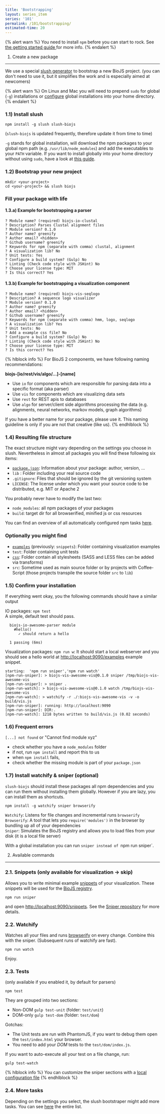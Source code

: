 ```yaml
---
title: 'Bootstrapping'
layout: series_item
series: '101'
permalink: /101/bootstrapping/
estimated-time: 20
---
```


{% alert warn %}
You need to install `npm` before you can start to rock. See <a href="{{site.baseurl}}/101/getting_started/"> the getting started guide </a> for more info.
{% endalert %}


1) Create a new package
--------------------------------------------

We use a special [slush generator](https://github.com/biojs/slush-biojs) to bootstrap a new BioJS project.
(you can don't need to use it, but it simplifies the work and is especially aimed at newcomers)

{% alert warn %}
On Linux and Mac you will need to prepend `sudo` for global (`-g`) installations or [configure](https://github.com/sindresorhus/guides/blob/master/npm-global-without-sudo.md) global installations into your home directory.
{% endalert %}


### 1.1) Install slush

~~~
npm install -g slush slush-biojs
~~~

(`slush-biojs` is updated frequently, therefore update it from time to time)

`-g` stands for global installation, will download the npm packages to your global npm path (e.g. `/usr/lib/node_modules`) and add the executables
to your `PATH` variable. If you want to install globally into your home directory without using `sudo`, have a look at [this guide](https://github.com/sindresorhus/guides/blob/master/npm-global-without-sudo.md).

### 1.2) Bootstrap your new project

~~~
mkdir <your-project>
cd <your-project> && slush biojs
~~~

### Fill your package with life

#### 1.3.a) Example for bootstrapping a parser

~~~
? Module name? (required) biojs-io-clustal	
? Description? Parses Clustal alignment files
? Module version? 0.1.0
? Author name? greenify
? Author email? <hidden>
? Github username? greenify
? Keywords for npm (separate with comma) clustal, alignment
? A visualization lib? No
? Unit tests: Yes
? Configure a build system? (Gulp) No
? Linting (Check code style with JSHint) No
? Choose your license type: MIT
? Is this correct? Yes
~~~

#### 1.3.b) Example for bootstrapping a visualization component

~~~
? Module name? (required) biojs-vis-seqlogo
? Description? A sequence logo visualizer
? Module version? 0.1.0
? Author name? greenify
? Author email? <hidden>
? Github username? greenify
? Keywords for npm (separate with comma) hmm, logo, seqlogo
? A visualization lib? Yes
? Unit tests: No
? Add a example css file? No
? Configure a build system? (Gulp) No
? Linting (Check code style with JSHint) No
? Choose your license type: MIT
? Is this correct? Yes
~~~

{% hlblock info %}
For BioJS 2 components, we have following naming recommendations:

__biojs-[io/rest/vis/algo/...]-[name]__

- Use `io` for components which are responsible for parsing data into a specific format (aka parser)
- Use `vis` for components which are visualizing data sets
- Use `rest` for REST apis to databases
- Use `algo` for server/client side algorithms processing the data (e.g. alignments, neural networks, markov models, graph algorithms)

If you have a better name for your package, please use it.
This naming guideline is only if you are not that creative (like us).
{% endhlblock %}

### 1.4) Resulting file structure

The exact structure might vary depending on the settings you choose in slush.
Nevertheless in almost all packages you will find these following six items:

* [`package.json`][package.json]: Information about your package: author, version, …
* `lib` : Folder including your real source code
* `.gitignore`: Files that should be ignored by the git versioning system
* `LICENSE`: The license under which you want your source code to be distributed, e.g. MIT or Apache 2

[package.json]: https://github.com/biojs/biojs/wiki/BioJS-sections-in-the-package.json

You probably never have to modify the last two:

* `node_modules`: all npm packages of your packages
* `build`: target dir for all browserified, minified js or css resources

You can find an overview of all automatically configured npm tasks [here](https://github.com/biojs/slush-biojs).

### Optionally you might find

* [`examples`][examples] (previously: `snippets`): Folder containing visualization examples
* `test`: Folder containing unit tests
* [`css`][css]: Folder contain all stylesheets (SASS and LESS files can be added via transforms)
* `src`: Sometime used as main source folder or by projects with Coffee-Script (those projects transpile the source folder `src` to `lib`)

[css]: https://github.com/biojs/biojs/wiki/Adding-CSS-stylesheets
[examples]: https://github.com/biojs/biojs-sniper

### 1.5) Confirm your installation

If everything went okay, you the following commands should have a similar output

IO packages: `npm test`  
A simple, default test should pass.

~~~
  biojs-io-awesome-parser module
    #hello()
      ✓ should return a hello 

  1 passing (6ms)
~~~

Visualization packages: `npm run w`:
It should start a local webserver and you should see a hello world at [http://localhost:9090/examples](http://localhost:9090/examples) example snippet.

~~~
starting:  'npm run sniper','npm run watch'
[npm-run-sniper]: > biojs-vis-awesome-vis@0.1.0 sniper /tmp/biojs-vis-awesome-vis
[npm-run-sniper]: > sniper .
[npm-run-watch]: > biojs-vis-awesome-vis@0.1.0 watch /tmp/biojs-vis-awesome-vis
[npm-run-watch]: > watchify -r ./:biojs-vis-awesome-vis -v -o build/vis.js
[npm-run-sniper]: running: http://localhost:9090
[npm-run-sniper]: DIR:.
[npm-run-watch]: 1218 bytes written to build/vis.js (0.02 seconds)
~~~

### 1.6) Frequent errors

`[...] not found` or "Cannot find module xyz"   

* check whether you have a `node_modules` folder
* if not, run `npm install` and report this to us
* when `npm install` fails, 
* check whether the missing module is part of your `package.json`

### 1.7) Install watchify & sniper (optional)

`slush-biojs` should install these packages all npm dependencies and you can run them
without installing them globally. However if you are lazy, you can install them as shortcuts.

~~~
npm install -g watchify sniper browserify
~~~

`Watchify`: Listens for file changes and incremental runs `browserify`  
`Browserify`: A tool that lets you `require('modules')` in the browser by bundling up all of your dependencies  
`Sniper`: Simulates the BioJS registry and allows you to load files from your disk (it is a local file server)  

With a global installation you can run `sniper instead of `npm run sniper`.


2) Available commands
----------------------

### 2.1. Snippets (only available for visualization -> skip)

Allows you to write minimal example [snippets](https://github.com/biojs/sniper) of your visualization.
These snippets will be used for the [BioJS registry](http://biojs.io).

~~~
npm run sniper
~~~

and open [http://localhost:9090/snippets](http://localhost:9090/snippets). See the [Sniper repository](https://github.com/biojs/sniper) for more details.


### 2.2. Watchify

Watches all your files and runs [browserify](http://browserify.org) on every change.
Combine this with the sniper.
(Subsequent runs of watchify are fast).

~~~
npm run watch
~~~

Enjoy.

### 2.3. Tests

(only available if you enabled it, by default for parsers)

~~~
npm test
~~~

They are grouped into two sections:

* Non-DOM `gulp test-unit` (folder: `test/unit`)
* DOM-only `gulp test-dom` (folder: `test/dom`)

Gotchas:

* The Unit tests are run with PhantomJS, if you want to debug them open the `test/index.html`
your browser.
* You need to add your _DOM_ tests to the `test/dom/index.js`.

If you want to auto-execute all your test on a file change, run:

~~~
gulp test-watch
~~~

{% hlblock info %}
You can customize the sniper sections with a [local configuration file](https://github.com/biojs/slush-biojs#configuration)
{% endhlblock %}

### 2.4. More tasks

Depending on the settings you select, the slush bootstraper might add more tasks.
You can see [here](https://github.com/biojs/slush-biojs) the entire list.
